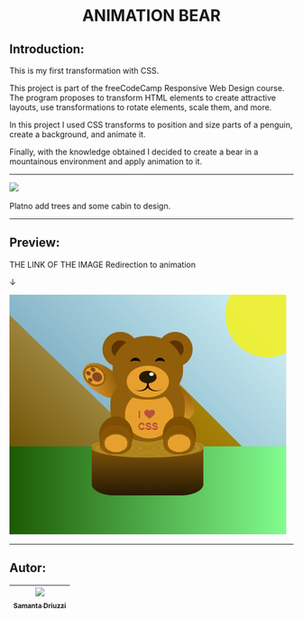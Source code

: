 <h1 align="center"> ANIMATION BEAR </h1>

## Introduction:

This is my first transformation with CSS.

This project is part of the freeCodeCamp Responsive Web Design course. The program proposes to transform HTML elements to create attractive layouts, use transformations to rotate elements, scale them, and more.

In this project I used CSS transforms to position and size parts of a penguin, create a background, and animate it.

Finally, with the knowledge obtained I decided to create a bear in a mountainous environment and apply animation to it.

---

<p align="left">
   <img src="https://img.shields.io/badge/STATUS-EN%20DESAROLLO-green">
   </p>
 Platno add trees and some cabin to design.

---

## Preview:

THE LINK OF THE IMAGE Redirection to animation

&darr;

[![Capture animation with a bear](https://github.com/SamantaDriuzzi/Bear-Transform-CSS/blob/master/bear-capture.PNG?raw=true)](http://127.0.0.1:5500/index.html)

---

## Autor:

| [<img src="https://avatars.githubusercontent.com/u/117830607?s=400&u=50db9e90f2146281ef4219eefc22e881127de4cc&v=4" width=80><br><sub>Samanta Driuzzi</sub>](https://github.com/SamantaDriuzzi)
| :---: |
